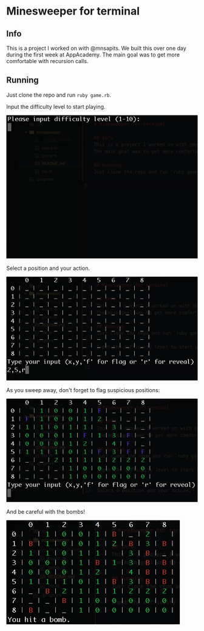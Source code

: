 # Minesweeper for terminal

## Info
This is a project I worked on with @mnsapits. We built this over one day during the first week at AppAcademy. The main goal was to get more comfortable with recursion calls.

## Running
Just clone the repo and run `ruby game.rb`.

Input the difficulty level to start playing.

![alt text](https://github.com/clapinton/games/blob/master/minesweeper/screenshots/difficulty.png?raw=true "Difficulty level selection")


Select a position and your action.

![alt text](https://github.com/clapinton/games/blob/master/minesweeper/screenshots/input.png?raw=true "Position and action input")


As you sweep away, don't forget to flag suspicious positions:

![alt text](https://github.com/clapinton/games/blob/master/minesweeper/screenshots/flag.png?raw=true "Flagging positions")


And be careful with the bombs!

![alt text](https://github.com/clapinton/games/blob/master/minesweeper/screenshots/bomb.png?raw=true "You hit a bomb")
